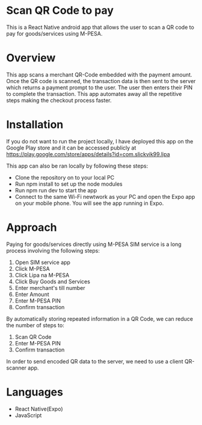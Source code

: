 # Scan QR Code to pay
This is a React Native android app that allows the user to scan a QR code to pay for goods/services using M-PESA.

# Overview
This app scans a merchant QR-Code embedded with the payment amount. Once the QR code is scanned, the transaction data is then sent to the server which returns a payment prompt to the user. The user then enters their PIN to complete the transaction. This app automates away all the repetitive steps making the checkout process faster.

# Installation
If you do not want to run the project locally, I have deployed this app on the Google Play store and it can be accessed publicly at https://play.google.com/store/apps/details?id=com.slickvik99.lipa

This app can also be ran locally by following these steps:

- Clone the repository on to your local PC
- Run npm install to set up the node modules
- Run npm run dev to start the app
- Connect to the same Wi-Fi newtwork as your PC and open the Expo app on your mobile phone. You will see the app running in Expo.

# Approach
Paying for goods/services directly using M-PESA SIM service is a long process involving the following steps: 
1. Open SIM service app
2. Click M-PESA
3. Click Lipa na M-PESA
4. Click Buy Goods and Services
5. Enter merchant's till number
6. Enter Amount
7. Enter M-PESA PIN
8. Confirm transaction

By automatically storing repeated information in a QR Code, we can reduce the number of steps to: 
1. Scan QR Code
2. Enter M-PESA PIN
3. Confirm transaction

In order to send encoded QR data to the server, we need to use a client QR-scanner app.

# Languages
* React Native(Expo)
* JavaScript
